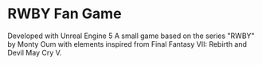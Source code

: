 # RWBY Fan Game

Developed with Unreal Engine 5
A small game based on the series "RWBY" by Monty Oum with elements inspired from Final Fantasy VII: Rebirth and Devil May Cry V.

